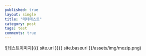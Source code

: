 ```yaml
---
published: true
layout: single
title: "테테테스트"
category: post
tags: test
comments: true
---
```


![테스트이미지]({{ site.url }}{{ site.baseurl }}/assets/img/mozip.png)